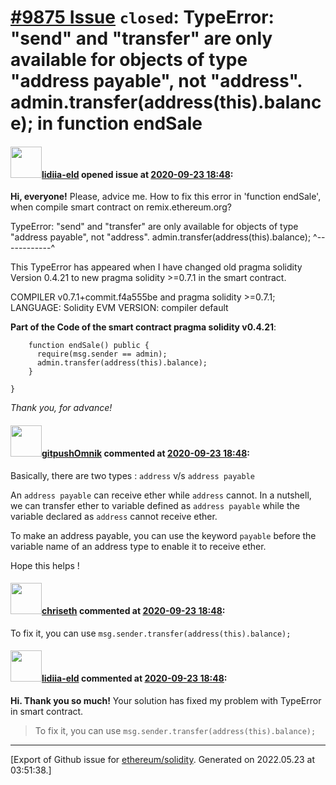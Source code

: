 # [\#9875 Issue](https://github.com/ethereum/solidity/issues/9875) `closed`: TypeError: "send" and "transfer" are only available for objects of type "address payable", not "address". admin.transfer(address(this).balance); in function endSale

#### <img src="https://avatars.githubusercontent.com/u/56480010?v=4" width="50">[lidiia-eld](https://github.com/lidiia-eld) opened issue at [2020-09-23 18:48](https://github.com/ethereum/solidity/issues/9875):

**Hi, everyone!**
Please, advice me. 
How to fix this error in 'function endSale', when compile smart contract on remix.ethereum.org?


TypeError: "send" and "transfer" are only available for objects of type "address payable", not "address". admin.transfer(address(this).balance);
^------------^


This TypeError has appeared when I have changed old pragma solidity Version 0.4.21 to new pragma solidity >=0.7.1 in the smart contract.

COMPILER v0.7.1+commit.f4a555be and pragma solidity >=0.7.1;
LANGUAGE: Solidity
EVM VERSION: compiler default

**Part of the Code of the smart contract pragma solidity v0.4.21**:

```
    function endSale() public {
      require(msg.sender == admin);
      admin.transfer(address(this).balance);
    } 
      
}
```

_Thank you, for advance!_

#### <img src="https://avatars.githubusercontent.com/u/69253915?v=4" width="50">[gitpushOmnik](https://github.com/gitpushOmnik) commented at [2020-09-23 18:48](https://github.com/ethereum/solidity/issues/9875#issuecomment-698095847):

Basically, there are two types : `address` v/s `address payable`

An `address payable` can receive ether while `address` cannot. In a nutshell, we can transfer ether to variable defined as `address payable` while the variable declared as `address` cannot receive ether.

To make an address payable, you can use the keyword `payable` before the variable name of an address type to enable it to receive ether.

Hope this helps !

#### <img src="https://avatars.githubusercontent.com/u/9073706?v=4" width="50">[chriseth](https://github.com/chriseth) commented at [2020-09-23 18:48](https://github.com/ethereum/solidity/issues/9875#issuecomment-698206177):

To fix it, you can use `msg.sender.transfer(address(this).balance);`

#### <img src="https://avatars.githubusercontent.com/u/56480010?v=4" width="50">[lidiia-eld](https://github.com/lidiia-eld) commented at [2020-09-23 18:48](https://github.com/ethereum/solidity/issues/9875#issuecomment-698525315):

**Hi. Thank you so much!** 
Your solution has fixed my problem with TypeError in smart contract.

> To fix it, you can use `msg.sender.transfer(address(this).balance);`


-------------------------------------------------------------------------------



[Export of Github issue for [ethereum/solidity](https://github.com/ethereum/solidity). Generated on 2022.05.23 at 03:51:38.]
